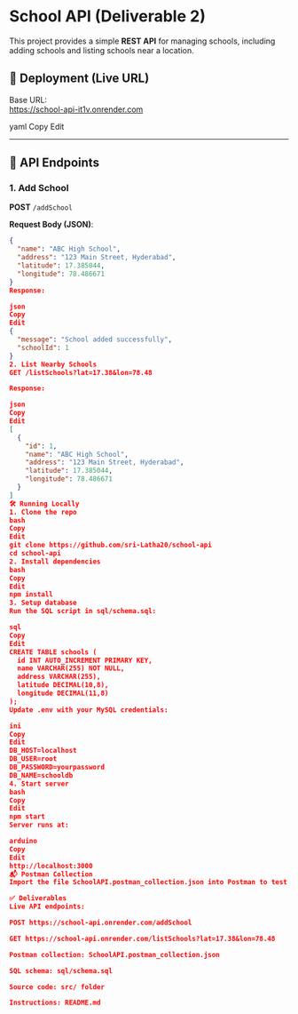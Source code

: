 # School API (Deliverable 2)

This project provides a simple **REST API** for managing schools, including adding schools and listing schools near a location.  

## 🚀 Deployment (Live URL)

Base URL:  
 https://school-api-it1v.onrender.com

yaml
Copy
Edit

---

## 📌 API Endpoints

### 1. Add School
**POST** `/addSchool`

**Request Body (JSON)**:
```json
{
  "name": "ABC High School",
  "address": "123 Main Street, Hyderabad",
  "latitude": 17.385044,
  "longitude": 78.486671
}
Response:

json
Copy
Edit
{
  "message": "School added successfully",
  "schoolId": 1
}
2. List Nearby Schools
GET /listSchools?lat=17.38&lon=78.48

Response:

json
Copy
Edit
[
  {
    "id": 1,
    "name": "ABC High School",
    "address": "123 Main Street, Hyderabad",
    "latitude": 17.385044,
    "longitude": 78.486671
  }
]
🛠️ Running Locally
1. Clone the repo
bash
Copy
Edit
git clone https://github.com/sri-Latha20/school-api
cd school-api
2. Install dependencies
bash
Copy
Edit
npm install
3. Setup database
Run the SQL script in sql/schema.sql:

sql
Copy
Edit
CREATE TABLE schools (
  id INT AUTO_INCREMENT PRIMARY KEY,
  name VARCHAR(255) NOT NULL,
  address VARCHAR(255),
  latitude DECIMAL(10,8),
  longitude DECIMAL(11,8)
);
Update .env with your MySQL credentials:

ini
Copy
Edit
DB_HOST=localhost
DB_USER=root
DB_PASSWORD=yourpassword
DB_NAME=schooldb
4. Start server
bash
Copy
Edit
npm start
Server runs at:

arduino
Copy
Edit
http://localhost:3000
📬 Postman Collection
Import the file SchoolAPI.postman_collection.json into Postman to test the endpoints easily.

✅ Deliverables
Live API endpoints:

POST https://school-api.onrender.com/addSchool

GET https://school-api.onrender.com/listSchools?lat=17.38&lon=78.48

Postman collection: SchoolAPI.postman_collection.json

SQL schema: sql/schema.sql

Source code: src/ folder

Instructions: README.md

